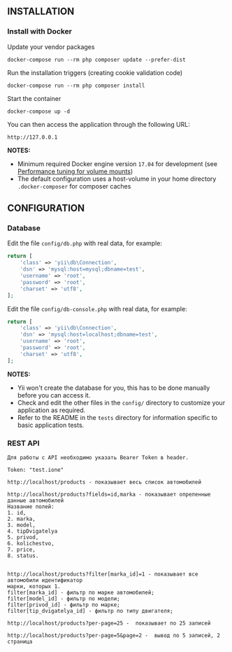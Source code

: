 INSTALLATION
------------

### Install with Docker

Update your vendor packages

    docker-compose run --rm php composer update --prefer-dist
    
Run the installation triggers (creating cookie validation code)

    docker-compose run --rm php composer install    
    
Start the container

    docker-compose up -d
    
You can then access the application through the following URL:

    http://127.0.0.1

**NOTES:** 
- Minimum required Docker engine version `17.04` for development (see [Performance tuning for volume mounts](https://docs.docker.com/docker-for-mac/osxfs-caching/))
- The default configuration uses a host-volume in your home directory `.docker-composer` for composer caches


CONFIGURATION
-------------

### Database

Edit the file `config/db.php` with real data, for example:

```php
return [
    'class' => 'yii\db\Connection',
    'dsn' => 'mysql:host=mysql;dbname=test',
    'username' => 'root',
    'password' => 'root',
    'charset' => 'utf8',
];
```

Edit the file `config/db-console.php` with real data, for example:

```php
return [
    'class' => 'yii\db\Connection',
    'dsn' => 'mysql:host=localhost;dbname=test',
    'username' => 'root',
    'password' => 'root',
    'charset' => 'utf8',
];
```

**NOTES:**
- Yii won't create the database for you, this has to be done manually before you can access it.
- Check and edit the other files in the `config/` directory to customize your application as required.
- Refer to the README in the `tests` directory for information specific to basic application tests.

### REST API

```
Для работы с API необходимо указать Bearer Token в header. 

Token: "test.ione"

http://localhost/products - показывает весь список автомобилей

http://localhost/products?fields=id,marka - показывает опреленные данные автомобилей
Название полей:
1. id,
2. marka,
3. model,
4. tipDvigatelya
5. privod,
6. kolichestvo,
7. price,
8. status.


http://localhost/products?filter[marka_id]=1 - показывает все автомобили идентификатор 
марки, которых 1. 
filter[marka_id] - фильтр по марке автомобилей;
filter[model_id] - фильтр по модели;
filter[privod_id] - фильтр по марке;
filter[tip_dvigatelya_id] - фильтр по типу двигателя;

http://localhost/products?per-page=25 -  показывает по 25 записей

http://localhost/products?per-page=5&page=2 -  вывод по 5 записей, 2 страница

```